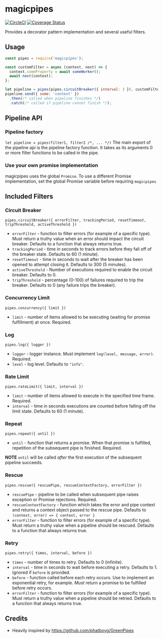 # magicpipes

[![CircleCI](https://circleci.com/gh/twindagger/magicpipes.svg?style=svg)](https://circleci.com/gh/twindagger/magicpipes)  [![Coverage Status](https://coveralls.io/repos/github/twindagger/magicpipes/badge.svg)](https://coveralls.io/github/twindagger/magicpipes)

Provides a decorator pattern implementation and several useful filters.

## Usage

```javascript
const pipes = require('magicpipes');

const customFilter = async (context, next) => {
  context.someProperty = await someWorker();
  await next(context);
};

let pipeline = pipes(pipes.circuitBreaker({ interval: 3 }), customFilter);
pipeline.send({ some: 'context' })
  .then(/* called when pipeline finishes */)
  .catch(/* called if pipeline cannot finish */);
```

## Pipeline API

### Pipeline factory

`let pipeline = pipes(filter1, filter2 /*, ... */)`
The main export of the pipeline api is the pipeline factory function. It takes as its arguments 0 or more filter functions to be called in the pipe.

### Use your own promise implementation

magicpipes uses the global `Promise`. To use a different Promise implementation, set the global Promise variable before requiring `magicpipes`

## Included Filters

### Circuit Breaker

`pipes.circuitBreaker({ errorFilter, trackingPeriod, resetTimeout, tripThreshold, activeThreshold })`

* `errorFilter` - function to filter errors (for example of a specific type). Must return a truthy value when an error should impact the circuit breaker. Defaults to a function that always returns true.
* `trackingPeriod` - time in seconds to track errors before they fall off of the breaker state. Defaults to 60 (1 minute).
* `resetTimeout` - time in seconds to wait after the breaker has been opened to attempt closing it. Defaults to 300 (5 minutes).
* `activeThreshold` - Number of executions required to enable the circuit breaker. Defaults to 0.
* `tripThreshold` - percentage (0-100) of failures required to trip the breaker. Defaults to 0 (any failure trips the breaker).

### Concurrency Limit

`pipes.concurrency({ limit })`

* `limit` - number of items allowed to be executing (waiting for promise fulfillment) at once. Required.

### Log

`pipes.log({ logger })`

* `logger` - logger instance. Must implement `log(level, message, error)`. Required.
* `level` - log level. Defaults to `"info"`.

### Rate Limit

`pipes.rateLimit({ limit, interval })`

* `limit` - number of items allowed to execute in the specified time frame. Required.
* `interval` - time in seconds executions are counted before falling off the limit state. Defaults to 60 (1 minute).

### Repeat

`pipes.repeat({ until })`

* `until` - function that returns a promise. When that promise is fulfilled, repetition of the subsequent pipe is finished. Required.

**NOTE** `until` will be called _after_ the first execution of the subsequent pipeline succeeds.

### Rescue

`pipes.rescue({ rescuePipe, rescueContextFactory, errorFilter })`

* `rescuePipe` - pipeline to be called when subsequent pipe raises exception or Promise rejections. Required.
* `rescueContextFactory` - function which takes the error and pipe context and returns a context object passed to the rescue pipe. Defaults to `(context, error) => { context, error }`
* `errorFilter` - function to filter errors (for example of a specific type). Must return a truthy value when a pipeline should be rescued. Defaults to a function that always returns true.

### Retry

`pipes.retry({ times, interval, before })`

* `times` - number of times to retry. Defaults to 0 (infinite).
* `interval` - time in seconds to wait before executing a retry. Defaults to 1. Ignored if `before` is provided.
* `before` - function called before each retry occurs. Use to implement an exponential retry, for example. _Must_ return a promise to be fulfilled before retry occurs.
* `errorFilter` - function to filter errors (for example of a specific type). Must return a truthy value when a pipeline should be retried. Defaults to a function that always returns true.


## Credits

* Heavily inspired by https://github.com/phatboyg/GreenPipes
